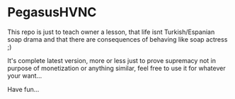# PegasusHVNC
This repo is just to teach owner a lesson, that life isnt Turkish/Espanian soap drama and that there are consequences of behaving like soap actress ;)

It's complete latest version, more or less just to prove supremacy not in purpose of monetization or anything similar, feel free to use it for whatever your want...

Have fun...
